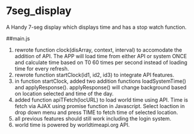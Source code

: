 # 7seg_display
A Handy 7-seg display which displays time and has a stop watch function.

##main.js
1. rewrote function clock(disArray, context, interval) to accomodate the addition of API. 
The APP will load time from either API or system ONCE and calculate time based on T0 60 times per second instead of loading time for every refresh.
2. rewrote function startClock(id1, id2, id3) to integrate API features.
3. in function startClock, added two addition functions loadSystemTime() and applyResponse(). 
applyResponse() will change background based on location selected and time of the day.
4. added function apiTFetch(locURL) to load world time using API. Time is fetch via AJAX using promise function in Javascript. 
Select loaction in drop down menu and press TIME to fetch time of selected location. 
5. all previous features should still work including the login system.
6. world time is powered by worldtimeapi.org API.

